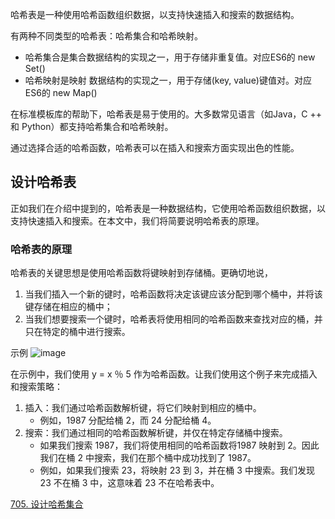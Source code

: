 哈希表是一种使用哈希函数组织数据，以支持快速插入和搜索的数据结构。

有两种不同类型的哈希表：哈希集合和哈希映射。

- 哈希集合是集合数据结构的实现之一，用于存储非重复值。对应ES6的 new Set()
- 哈希映射是映射 数据结构的实现之一，用于存储(key, value)键值对。对应ES6的 new Map()

在标准模板库的帮助下，哈希表是易于使用的。大多数常见语言（如Java，C ++ 和 Python）都支持哈希集合和哈希映射。

通过选择合适的哈希函数，哈希表可以在插入和搜索方面实现出色的性能。

## 设计哈希表

正如我们在介绍中提到的，哈希表是一种数据结构，它使用哈希函数组织数据，以支持快速插入和搜索。在本文中，我们将简要说明哈希表的原理。

### 哈希表的原理
哈希表的关键思想是使用哈希函数将键映射到存储桶。更确切地说，

1. 当我们插入一个新的键时，哈希函数将决定该键应该分配到哪个桶中，并将该键存储在相应的桶中；
2. 当我们想要搜索一个键时，哈希表将使用相同的哈希函数来查找对应的桶，并只在特定的桶中进行搜索。

示例
![image](https://raw.githubusercontent.com/zhl1232/javascript-algorithm/master/static/img/hash-1.png)

在示例中，我们使用 y = x ％ 5 作为哈希函数。让我们使用这个例子来完成插入和搜索策略：

1. 插入：我们通过哈希函数解析键，将它们映射到相应的桶中。
    - 例如，1987 分配给桶 2，而 24 分配给桶 4。
2. 搜索：我们通过相同的哈希函数解析键，并仅在特定存储桶中搜索。
    - 如果我们搜索 1987，我们将使用相同的哈希函数将1987 映射到 2。因此我们在桶 2 中搜索，我们在那个桶中成功找到了 1987。
    - 例如，如果我们搜索 23，将映射 23 到 3，并在桶 3 中搜索。我们发现 23 不在桶 3 中，这意味着 23 不在哈希表中。

[705. 设计哈希集合](https://github.com/zhl1232/javascript-algorithm/tree/master/solve-problems/705.md)

